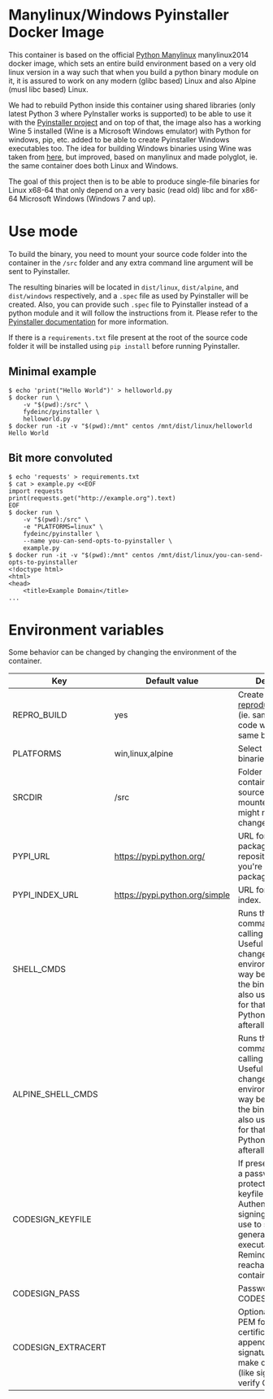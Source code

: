 # Manylinux/Windows Pyinstaller Docker Image

This container is based on the official [Python Manylinux](https://github.com/pypa/manylinux/) manylinux2014 docker image, which sets an entire build environment based on a very old linux version in a way such that when you build a python binary module on it, it is assured to work on any modern (glibc based) Linux and also Alpine (musl libc based) Linux.

We had to rebuild Python inside this container using shared libraries (only latest Python 3 where PyInstaller works is supported)
to be able to use it with the [Pyinstaller project](https://pyinstaller.org) and on top of that, the image also has a working Wine 5 installed (Wine is a Microsoft Windows emulator) with Python for windows, pip, etc. added to be able to create Pyinstaller Windows executables too. The idea for building Windows binaries using Wine was taken from [here](https://github.com/cdrx/docker-pyinstaller), but improved, based on manylinux and made polyglot, ie. the same container does both Linux and Windows.

The goal of this project then is to be able to produce single-file binaries for Linux x68-64 that only depend on a very basic (read old) libc and for x86-64 Microsoft Windows (Windows 7 and up).

# Use mode

To build the binary, you need to mount your source code folder into the container in the `/src` folder and any extra command line argument will be sent to Pyinstaller.

The resulting binaries will be located in `dist/linux`, `dist/alpine`, and `dist/windows` respectively, and a `.spec` file as used by Pyinstaller will be created. Also, you can provide such `.spec` file to Pyinstaller instead of a python module and it will follow the instructions from it. Please refer to the [Pyinstaller documentation](https://pyinstaller.readthedocs.io/en/stable/spec-files.html) for more information.

If there is a `requirements.txt` file present at the root of the source code folder it will be installed using `pip install` before running Pyinstaller.

## Minimal example
```
$ echo 'print("Hello World")' > helloworld.py
$ docker run \
    -v "$(pwd):/src" \
    fydeinc/pyinstaller \
    helloworld.py
$ docker run -it -v "$(pwd):/mnt" centos /mnt/dist/linux/helloworld
Hello World
```

## Bit more convoluted
```
$ echo 'requests' > requirements.txt
$ cat > example.py <<EOF
import requests
print(requests.get("http://example.org").text)
EOF
$ docker run \
    -v "$(pwd):/src" \
    -e "PLATFORMS=linux" \
    fydeinc/pyinstaller \
    --name you-can-send-opts-to-pyinstaller \
    example.py
$ docker run -it -v "$(pwd):/mnt" centos /mnt/dist/linux/you-can-send-opts-to-pyinstaller
<!doctype html>
<html>
<head>
    <title>Example Domain</title>
...
```

# Environment variables

Some behavior can be changed by changing the environment of the container.

| Key | Default value | Description |
|-----|---------------|-------------|
|REPRO_BUILD|yes|Create a [reproducible builds](https://pyinstaller.readthedocs.io/en/stable/advanced-topics.html#creating-a-reproducible-build) (ie. same python code will generate same binaries).|
|PLATFORMS|win,linux,alpine|Select what kind of binaries to produce.|
|SRCDIR|/src|Folder inside the container where the source code is mounted. CI runners might need to change this.|
|PYPI_URL|https://pypi.python.org/|URL for the pypi package repositories, useful if you're using internal package caches.|
|PYPI_INDEX_URL|https://pypi.python.org/simple|URL for the pypi index.|
|SHELL_CMDS||Runs the given shell commands before calling pyinstaller. Useful if you need to change the build environment in some way before building the binaries. You can also use a `.spec` file for that, since it is a Python script afterall.|
|ALPINE_SHELL_CMDS||Runs the given shell commands before calling pyinstaller. Useful if you need to change the build environment in some way before building the binaries. You can also use a `.spec` file for that, since it is a Python script afterall.|
|CODESIGN_KEYFILE||If present, it must be a password-protected PFX keyfile with te Authenticode code signing certificate to use to sign the generated Windows executables. Reminder: It must be reachable from the container.|
|CODESIGN_PASS||Password for the CODESIGN_KEYFILE.|
|CODESIGN_EXTRACERT||Optional extra file in PEM format with the certificate chain to append to the signature. Useful to make certain tools (like signtool.exe) verify OK.|
